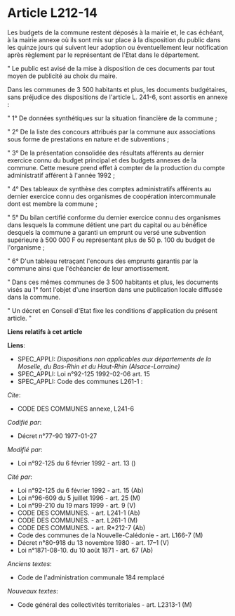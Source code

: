 # Article L212-14

Les budgets de la commune restent déposés à la mairie et, le cas échéant, à la mairie annexe où ils sont mis sur place à la
disposition du public dans les quinze jours qui suivent leur adoption ou éventuellement leur notification après règlement par
le représentant de l'Etat dans le département.

" Le public est avisé de la mise à disposition de ces documents par tout moyen de publicité au choix du maire.

Dans les communes de 3 500 habitants et plus, les documents budgétaires, sans préjudice des dispositions de l'article L.
241-6, sont assortis en annexe :

" 1° De données synthétiques sur la situation financière de la commune ;

" 2° De la liste des concours attribués par la commune aux associations sous forme de prestations en nature et de
subventions ;

" 3° De la présentation consolidée des résultats afférents au dernier exercice connu du budget principal et des budgets
annexes de la commune. Cette mesure prend effet à compter de la production du compte administratif afférent à l'année 1992 ;

" 4° Des tableaux de synthèse des comptes administratifs afférents au dernier exercice connu des organismes de coopération
intercommunale dont est membre la commune ;

" 5° Du bilan certifié conforme du dernier exercice connu des organismes dans lesquels la commune détient une part du capital
ou au bénéfice desquels la commune a garanti un emprunt ou versé une subvention supérieure à 500 000 F ou représentant plus
de 50 p. 100 du budget de l'organisme ;

" 6° D'un tableau retraçant l'encours des emprunts garantis par la commune ainsi que l'échéancier de leur amortissement.

" Dans ces mêmes communes de 3 500 habitants et plus, les documents visés au 1° font l'objet d'une insertion dans une
publication locale diffusée dans la commune.

" Un décret en Conseil d'Etat fixe les conditions d'application du présent article. "

**Liens relatifs à cet article**

**Liens**:

  - SPEC_APPLI: *Dispositions non applicables aux départements de la Moselle, du Bas-Rhin et du Haut-Rhin (Alsace-Lorraine)*
  - SPEC_APPLI: Loi n°92-125 1992-02-06 art. 15
  - SPEC_APPLI: Code des communes L261-1 :

_Cite_:

  - CODE DES COMMUNES annexe, L241-6

_Codifié par_:

  - Décret n°77-90 1977-01-27

_Modifié par_:

  - Loi n°92-125 du 6 février 1992 - art. 13 ()

_Cité par_:

  - Loi n°92-125 du 6 février 1992 - art. 15 (Ab)
  - Loi n°96-609 du 5 juillet 1996 - art. 25 (M)
  - Loi n°99-210 du 19 mars 1999 - art. 9 (V)
  - CODE DES COMMUNES. - art. L241-1 (Ab)
  - CODE DES COMMUNES. - art. L261-1 (M)
  - CODE DES COMMUNES. - art. R*212-7 (Ab)
  - Code des communes de la Nouvelle-Calédonie - art. L166-7 (M)
  - Décret n°80-918 du 13 novembre 1980 - art. 17–1 (V)
  - Loi n°1871-08-10. du 10 août 1871 - art. 67 (Ab)

_Anciens textes_:

  - Code de l'administration communale 184 remplacé

_Nouveaux textes_:

  - Code général des collectivités territoriales - art. L2313-1 (M)
